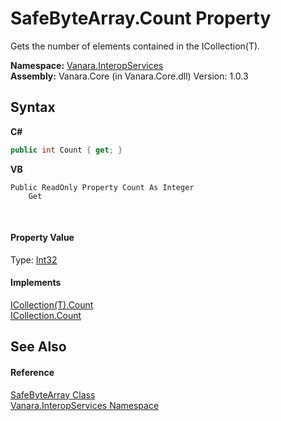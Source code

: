 # SafeByteArray.Count Property 
 

Gets the number of elements contained in the ICollection(T).

**Namespace:**&nbsp;<a href="46913109-b3e0-3b59-6f7f-071f8aa90bf0">Vanara.InteropServices</a><br />**Assembly:**&nbsp;Vanara.Core (in Vanara.Core.dll) Version: 1.0.3

## Syntax

**C#**<br />
``` C#
public int Count { get; }
```

**VB**<br />
``` VB
Public ReadOnly Property Count As Integer
	Get
```

<br />

#### Property Value
Type: <a href="http://msdn2.microsoft.com/en-us/library/td2s409d" target="_blank">Int32</a>

#### Implements
<a href="http://msdn2.microsoft.com/en-us/library/5s3kzhec" target="_blank">ICollection(T).Count</a><br /><a href="http://msdn2.microsoft.com/en-us/library/2yz8a4x3" target="_blank">ICollection.Count</a><br />

## See Also


#### Reference
<a href="83d9ff5b-cb4a-bac0-189d-5b6f1917a542">SafeByteArray Class</a><br /><a href="46913109-b3e0-3b59-6f7f-071f8aa90bf0">Vanara.InteropServices Namespace</a><br />